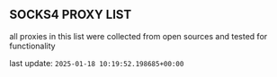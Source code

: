 ## SOCKS4 PROXY LIST

all proxies in this list were collected from open sources and tested for functionality

last update: `2025-01-18 10:19:52.198685+00:00`